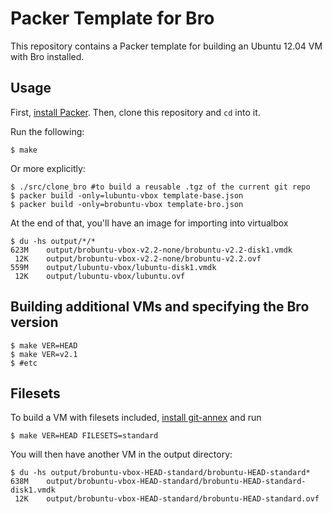 # Packer Template for Bro

This repository contains a Packer template for building an Ubuntu 12.04 VM
with Bro installed.

## Usage

First, [install Packer](http://www.packer.io/intro/getting-started/setup.html).
Then, clone this repository and `cd` into it.

Run the following:

    $ make

Or more explicitly:

    $ ./src/clone_bro #to build a reusable .tgz of the current git repo
    $ packer build -only=lubuntu-vbox template-base.json
    $ packer build -only=brobuntu-vbox template-bro.json


At the end of that, you'll have an image for importing into virtualbox

    $ du -hs output/*/*
    623M    output/brobuntu-vbox-v2.2-none/brobuntu-v2.2-disk1.vmdk
     12K    output/brobuntu-vbox-v2.2-none/brobuntu-v2.2.ovf
    559M    output/lubuntu-vbox/lubuntu-disk1.vmdk
     12K    output/lubuntu-vbox/lubuntu.ovf

## Building additional VMs and specifying the Bro version

    $ make VER=HEAD
    $ make VER=v2.1
    $ #etc

## Filesets

To build a VM with filesets included, [install git-annex](https://git-annex.branchable.com/install/) and run

    $ make VER=HEAD FILESETS=standard

You will then have another VM in the output directory:

    $ du -hs output/brobuntu-vbox-HEAD-standard/brobuntu-HEAD-standard*
    638M    output/brobuntu-vbox-HEAD-standard/brobuntu-HEAD-standard-disk1.vmdk
     12K    output/brobuntu-vbox-HEAD-standard/brobuntu-HEAD-standard.ovf
